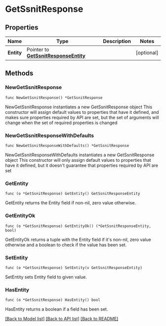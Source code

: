 # GetSsnitResponse

## Properties

Name | Type | Description | Notes
------------ | ------------- | ------------- | -------------
**Entity** | Pointer to [**GetSsnitResponseEntity**](GetSsnitResponseEntity.md) |  | [optional] 

## Methods

### NewGetSsnitResponse

`func NewGetSsnitResponse() *GetSsnitResponse`

NewGetSsnitResponse instantiates a new GetSsnitResponse object
This constructor will assign default values to properties that have it defined,
and makes sure properties required by API are set, but the set of arguments
will change when the set of required properties is changed

### NewGetSsnitResponseWithDefaults

`func NewGetSsnitResponseWithDefaults() *GetSsnitResponse`

NewGetSsnitResponseWithDefaults instantiates a new GetSsnitResponse object
This constructor will only assign default values to properties that have it defined,
but it doesn't guarantee that properties required by API are set

### GetEntity

`func (o *GetSsnitResponse) GetEntity() GetSsnitResponseEntity`

GetEntity returns the Entity field if non-nil, zero value otherwise.

### GetEntityOk

`func (o *GetSsnitResponse) GetEntityOk() (*GetSsnitResponseEntity, bool)`

GetEntityOk returns a tuple with the Entity field if it's non-nil, zero value otherwise
and a boolean to check if the value has been set.

### SetEntity

`func (o *GetSsnitResponse) SetEntity(v GetSsnitResponseEntity)`

SetEntity sets Entity field to given value.

### HasEntity

`func (o *GetSsnitResponse) HasEntity() bool`

HasEntity returns a boolean if a field has been set.


[[Back to Model list]](../README.md#documentation-for-models) [[Back to API list]](../README.md#documentation-for-api-endpoints) [[Back to README]](../README.md)


